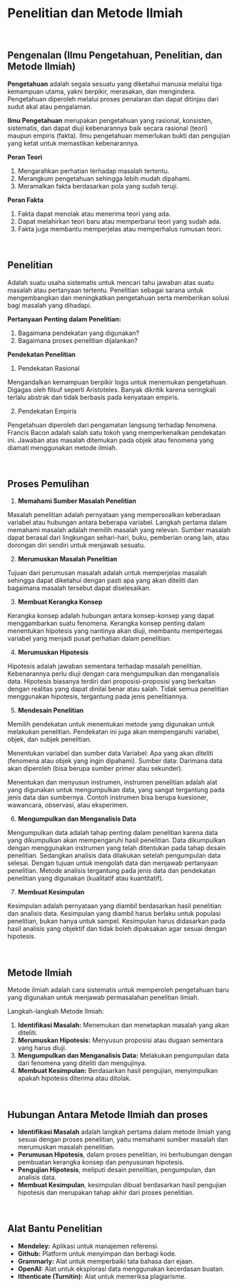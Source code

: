 # Penelitian dan Metode Ilmiah

<br>

## Pengenalan (Ilmu Pengetahuan, Penelitian, dan Metode Ilmiah)

**Pengetahuan** adalah segala sesuatu yang diketahui manusia melalui tiga kemampuan utama, yakni berpikir, merasakan, dan mengindera. Pengetahuan diperoleh melalui proses penalaran dan dapat ditinjau dari sudut akal atau pengalaman.

**Ilmu Pengetahuan** merupakan pengetahuan yang rasional, konsisten, sistematis, dan dapat diuji kebenarannya baik secara rasional (teori) maupun empiris (fakta). Ilmu pengetahuan memerlukan bukti dan pengujian yang ketat untuk memastikan kebenarannya.

**Peran Teori**

1. Mengarahkan perhatian terhadap masalah tertentu.
2. Merangkum pengetahuan sehingga lebih mudah dipahami.
3. Meramalkan fakta berdasarkan pola yang sudah teruji.

**Peran Fakta**

1. Fakta dapat menolak atau menerima teori yang ada.
2. Dapat melahirkan teori baru atau memperbarui teori yang sudah ada.
3. Fakta juga membantu memperjelas atau memperhalus rumusan teori.

<br>

## Penelitian

Adalah suatu usaha sistematis untuk mencari tahu jawaban atas suatu masalah atau pertanyaan tertentu. Penelitian sebagai sarana untuk mengembangkan dan meningkatkan pengetahuan serta memberikan solusi bagi masalah yang dihadapi.

**Pertanyaan Penting dalam Penelitian:**

1. Bagaimana pendekatan yang digunakan?
2. Bagaimana proses penelitian dijalankan?

**Pendekatan Penelitian**

1. Pendekatan Rasional

Mengandalkan kemampuan berpikir logis untuk menemukan pengetahuan.
Digagas oleh filsuf seperti Aristoteles.
Banyak dikritik karena seringkali terlalu abstrak dan tidak berbasis pada kenyataan empiris.

2. Pendekatan Empiris

Pengetahuan diperoleh dari pengamatan langsung terhadap fenomena.
Francis Bacon adalah salah satu tokoh yang memperkenalkan pendekatan ini.
Jawaban atas masalah ditemukan pada objek atau fenomena yang diamati menggunakan metode ilmiah. <br>

<br>

## Proses Pemulihan

1. **Memahami Sumber Masalah Penelitian**

Masalah penelitian adalah pernyataan yang mempersoalkan keberadaan variabel atau hubungan antara beberapa variabel. Langkah pertama dalam memahami masalah adalah memilih masalah yang relevan. Sumber masalah dapat berasal dari lingkungan sehari-hari, buku, pemberian orang lain, atau dorongan diri sendiri untuk menjawab sesuatu.

2. **Merumuskan Masalah Penelitian**

Tujuan dari perumusan masalah adalah untuk memperjelas masalah sehingga dapat diketahui dengan pasti apa yang akan diteliti dan bagaimana masalah tersebut dapat diselesaikan.

3. **Membuat Kerangka Konsep**

Kerangka konsep adalah hubungan antara konsep-konsep yang dapat menggambarkan suatu fenomena. Kerangka konsep penting dalam menentukan hipotesis yang nantinya akan diuji, membantu mempertegas variabel yang menjadi pusat perhatian dalam penelitian.

4. **Merumuskan Hipotesis**

Hipotesis adalah jawaban sementara terhadap masalah penelitian. Kebenarannya perlu diuji dengan cara mengumpulkan dan menganalisis data. Hipotesis biasanya terdiri dari proposisi-proposisi yang berkaitan dengan realitas yang dapat dinilai benar atau salah. Tidak semua penelitian menggunakan hipotesis, tergantung pada jenis penelitiannya. <br>

5. **Mendesain Penelitian**

Memilih pendekatan untuk menentukan metode yang digunakan untuk melakukan penelitian. Pendekatan ini juga akan mempengaruhi variabel, objek, dan subjek penelitian.

Menentukan variabel dan sumber data
Variabel: Apa yang akan diteliti (fenomena atau objek yang ingin dipahami).
Sumber data: Darimana data akan diperoleh (bisa berupa sumber primer atau sekunder).

Menentukan dan menyusun instrumen, instrumen penelitian adalah alat yang digunakan untuk mengumpulkan data, yang sangat tergantung pada jenis data dan sumbernya.
Contoh instrumen bisa berupa kuesioner, wawancara, observasi, atau eksperimen. <br>

6. **Mengumpulkan dan Menganalisis Data**

Mengumpulkan data adalah tahap penting dalam penelitian karena data yang dikumpulkan akan mempengaruhi hasil penelitian. Data dikumpulkan dengan menggunakan instrumen yang telah ditentukan pada tahap desain penelitian. Sedangkan analisis data dilakukan setelah pengumpulan data selesai. Dengan tujuan untuk mengolah data dan menjawab pertanyaan penelitian. Metode analisis tergantung pada jenis data dan pendekatan penelitian yang digunakan (kualitatif atau kuantitatif). <br>

7. **Membuat Kesimpulan**

Kesimpulan adalah pernyataan yang diambil berdasarkan hasil penelitian dan analisis data. Kesimpulan yang diambil harus berlaku untuk populasi penelitian, bukan hanya untuk sampel. Kesimpulan harus didasarkan pada hasil analisis yang objektif dan tidak boleh dipaksakan agar sesuai dengan hipotesis.

<br>

## Metode Ilmiah

Metode ilmiah adalah cara sistematis untuk memperoleh pengetahuan baru yang digunakan untuk menjawab permasalahan penelitian ilmiah.

Langkah-langkah Metode Ilmiah:

1. **Identifikasi Masalah:** Menemukan dan menetapkan masalah yang akan diteliti.
2. **Merumuskan Hipotesis:** Menyusun proposisi atau dugaan sementara yang harus diuji.
3. **Mengumpulkan dan Menganalisis Data:** Melakukan pengumpulan data dari fenomena yang diteliti dan mengujinya.
4. **Membuat Kesimpulan:** Berdasarkan hasil pengujian, menyimpulkan apakah hipotesis diterima atau ditolak.

<br>

## Hubungan Antara Metode Ilmiah dan proses

- **Identifikasi Masalah** adalah langkah pertama dalam metode ilmiah yang sesuai dengan proses penelitian, yaitu memahami sumber masalah dan merumuskan masalah penelitian.
- **Perumusan Hipotesis**, dalam proses penelitian, ini berhubungan dengan pembuatan kerangka konsep dan penyusunan hipotesis.
- **Pengujian Hipotesis**, meliputi desain penelitian, pengumpulan, dan analisis data.
- **Membuat Kesimpulan**, kesimpulan dibuat berdasarkan hasil pengujian hipotesis dan merupakan tahap akhir dari proses penelitian.

<br>

## Alat Bantu Penelitian

- **Mendeley:** Aplikasi untuk manajemen referensi.
- **Github:** Platform untuk menyimpan dan berbagi kode.
- **Grammarly:** Alat untuk memperbaiki tata bahasa dan ejaan.
- **OpenAI:** Alat untuk eksplorasi data menggunakan kecerdasan buatan.
- **Ithenticate (Turnitin):** Alat untuk memeriksa plagiarisme.
